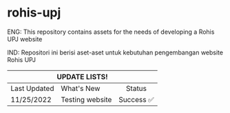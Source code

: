 # rohis-upj

ENG: This repository contains assets for the needs of developing a Rohis UPJ website

IND: Repositori ini berisi aset-aset untuk kebutuhan pengembangan website Rohis UPJ


<table class="tg">
<thead>
  <tr>
    <th class="tg-0pky" colspan="3">UPDATE LISTS!</th>
  </tr>
</thead>
<tbody>
  <tr>
    <td class="tg-0pky">Last Updated</td>
    <td class="tg-0pky">What's New</td>
    <td class="tg-0pky">
      <center>Status</center>
    </td>
  </tr>
  <tr>
    <td class="tg-0pky">11/25/2022</td>
    <td class="tg-0pky">Testing website</td>
    <td class="tg-0pky">Success ✅</td>
  </tr>
</tbody>
</table>

